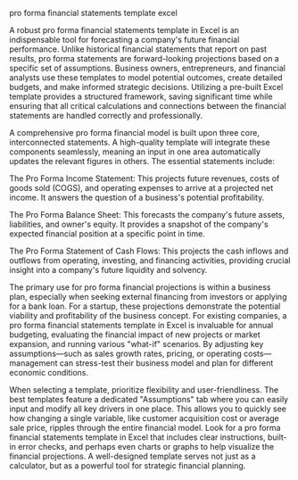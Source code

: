 pro forma financial statements template excel


A robust pro forma financial statements template in Excel is an indispensable tool for forecasting a company's future financial performance. Unlike historical financial statements that report on past results, pro forma statements are forward-looking projections based on a specific set of assumptions. Business owners, entrepreneurs, and financial analysts use these templates to model potential outcomes, create detailed budgets, and make informed strategic decisions. Utilizing a pre-built Excel template provides a structured framework, saving significant time while ensuring that all critical calculations and connections between the financial statements are handled correctly and professionally.



A comprehensive pro forma financial model is built upon three core, interconnected statements. A high-quality template will integrate these components seamlessly, meaning an input in one area automatically updates the relevant figures in others. The essential statements include:




The Pro Forma Income Statement: This projects future revenues, costs of goods sold (COGS), and operating expenses to arrive at a projected net income. It answers the question of a business's potential profitability.


The Pro Forma Balance Sheet: This forecasts the company's future assets, liabilities, and owner's equity. It provides a snapshot of the company's expected financial position at a specific point in time.


The Pro Forma Statement of Cash Flows: This projects the cash inflows and outflows from operating, investing, and financing activities, providing crucial insight into a company's future liquidity and solvency.





The primary use for pro forma financial projections is within a business plan, especially when seeking external financing from investors or applying for a bank loan. For a startup, these projections demonstrate the potential viability and profitability of the business concept. For existing companies, a pro forma financial statements template in Excel is invaluable for annual budgeting, evaluating the financial impact of new projects or market expansion, and running various \"what-if\" scenarios. By adjusting key assumptions—such as sales growth rates, pricing, or operating costs—management can stress-test their business model and plan for different economic conditions.



When selecting a template, prioritize flexibility and user-friendliness. The best templates feature a dedicated \"Assumptions\" tab where you can easily input and modify all key drivers in one place. This allows you to quickly see how changing a single variable, like customer acquisition cost or average sale price, ripples through the entire financial model. Look for a pro forma financial statements template in Excel that includes clear instructions, built-in error checks, and perhaps even charts or graphs to help visualize the financial projections. A well-designed template serves not just as a calculator, but as a powerful tool for strategic financial planning.
